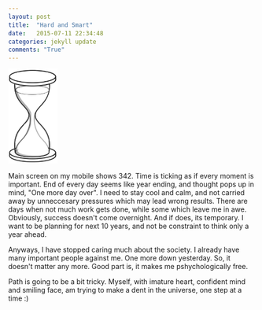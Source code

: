 ```yaml
---
layout: post
title:  "Hard and Smart"
date:   2015-07-11 22:34:48
categories: jekyll update
comments: "True"
---
```

<img class="center-image" style="width:20%" src="/assets/timer.png">

Main screen on my mobile shows 342. Time is ticking as if every moment is important. End of every day seems like year ending, and thought pops up in mind, "One more day over". I need to stay cool and calm, and not carried away by unneccesary pressures which may lead wrong results. There are days when not much work gets done, while some which leave me in awe. Obviously, success doesn't come overnight. And if does, its temporary. I want to be planning for next 10 years, and not be constraint to think only a year ahead.

Anyways, I have stopped caring much about the society. I already have many important people against me. One more down yesterday. So, it doesn't matter any more. Good part is, it makes me pshychologically free.

Path is going to be a bit tricky. Myself, with imature heart, confident mind and smiling face, am trying to make a dent in the universe, one step at a time :)